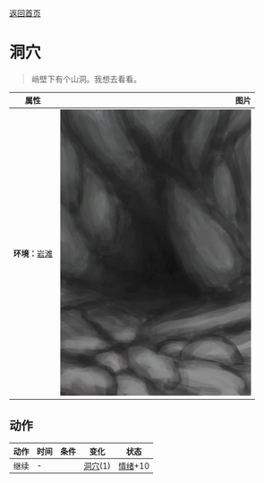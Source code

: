 [返回首页](index.md)  
# 洞穴  
> 峭壁下有个山洞。我想去看看。  
  
  属性  |   图片   
 ----  |  ----:   
 **环境：**[岩滩](Rocks.md)  |  ![](Sprite/CaveEntrance.png)   
  
## 动作  
动作  |  时间  |  条件  |  变化  |  状态  
----  |  ----  |  ----  |  ----  |  ----  
继续  |  -  |    |  [洞穴](CaveSeaEntrance.md)(1)  |  [情绪](Morale.md)+10  
